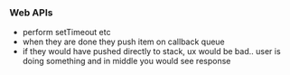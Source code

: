 ### Web APIs

- perform setTimeout etc
- when they are done they push item on callback queue
- if they would have pushed directly to stack, ux would be bad.. user is doing something and in middle you would see response
